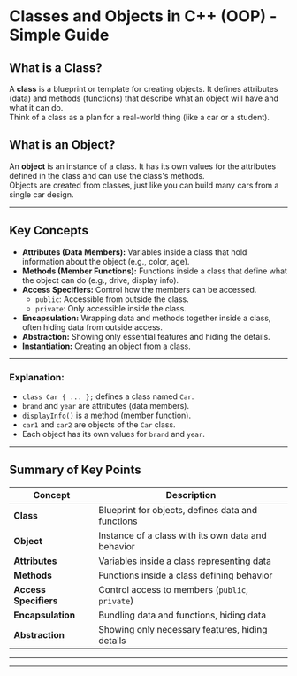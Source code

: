 # Classes and Objects in C++ (OOP) - Simple Guide

## What is a Class?
A **class** is a blueprint or template for creating objects. It defines attributes (data) and methods (functions) that describe what an object will have and what it can do.  
Think of a class as a plan for a real-world thing (like a car or a student).

## What is an Object?
An **object** is an instance of a class. It has its own values for the attributes defined in the class and can use the class's methods.  
Objects are created from classes, just like you can build many cars from a single car design.

---

## Key Concepts

- **Attributes (Data Members):** Variables inside a class that hold information about the object (e.g., color, age).
- **Methods (Member Functions):** Functions inside a class that define what the object can do (e.g., drive, display info).
- **Access Specifiers:** Control how the members can be accessed.
  - `public`: Accessible from outside the class.
  - `private`: Only accessible inside the class.
- **Encapsulation:** Wrapping data and methods together inside a class, often hiding data from outside access.
- **Abstraction:** Showing only essential features and hiding the details.
- **Instantiation:** Creating an object from a class.

---


### Explanation:
- `class Car { ... };` defines a class named `Car`.
- `brand` and `year` are attributes (data members).
- `displayInfo()` is a method (member function).
- `car1` and `car2` are objects of the `Car` class.
- Each object has its own values for `brand` and `year`.

---

## Summary of Key Points

| Concept         | Description                                      |
|-----------------|------------------------------------------------|
| **Class**       | Blueprint for objects, defines data and functions |
| **Object**      | Instance of a class with its own data and behavior |
| **Attributes**  | Variables inside a class representing data       |
| **Methods**     | Functions inside a class defining behavior        |
| **Access Specifiers** | Control access to members (`public`, `private`) |
| **Encapsulation** | Bundling data and functions, hiding data         |
| **Abstraction** | Showing only necessary features, hiding details   |

---


---




